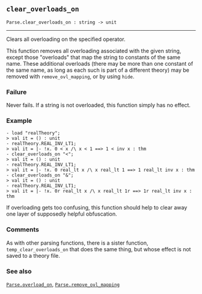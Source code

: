 ## `clear_overloads_on`

``` hol4
Parse.clear_overloads_on : string -> unit
```

------------------------------------------------------------------------

Clears all overloading on the specified operator.

This function removes all overloading associated with the given string,
except those "overloads" that map the string to constants of the same
name. These additional overloads (there may be more than one constant of
the same name, as long as each such is part of a different theory) may
be removed with `remove_ovl_mapping`, or by using `hide`.

### Failure

Never fails. If a string is not overloaded, this function simply has no
effect.

### Example

``` hol4
- load "realTheory";
> val it = () : unit
- realTheory.REAL_INV_LT1;
> val it = |- !x. 0 < x /\ x < 1 ==> 1 < inv x : thm
- clear_overloads_on "<";
> val it = () : unit
- realTheory.REAL_INV_LT1;
> val it = |- !x. 0 real_lt x /\ x real_lt 1 ==> 1 real_lt inv x : thm
- clear_overloads_on "&";
> val it = () : unit
- realTheory.REAL_INV_LT1;
> val it = |- !x. 0r real_lt x /\ x real_lt 1r ==> 1r real_lt inv x : thm
```

If overloading gets too confusing, this function should help to clear
away one layer of supposedly helpful obfuscation.

### Comments

As with other parsing functions, there is a sister function,
`temp_clear_overloads_on` that does the same thing, but whose effect is
not saved to a theory file.

### See also

[`Parse.overload_on`](#Parse.overload_on),
[`Parse.remove_ovl_mapping`](#Parse.remove_ovl_mapping)
